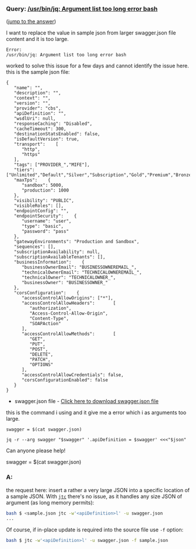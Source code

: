 ### Query: [/usr/bin/jq: Argument list too long error bash](https://stackoverflow.com/questions/59854249/usr-bin-jq-argument-list-too-long-error-bash)
([jump to the answer](https://github.com/ldn-softdev/stackoverflow-json/blob/master/lib/jq%20-%20Argument%20list%20too%20long%20error%20bash.md#a))

I want to replace the value in sample json from larger swagger.json file content and it is too large.

    Error:
    /usr/bin/jq: Argument list too long error bash 

worked to solve this issue for a few days and cannot identify the issue here.
this is the sample json file:



    
    {
       "name": "",
       "description": "",
       "context": "",
       "version": "",
       "provider": "cbs",
       "apiDefinition": "",
       "wsdlUri": null,
       "responseCaching": "Disabled",
       "cacheTimeout": 300,
       "destinationStatsEnabled": false,
       "isDefaultVersion": true,
       "transport":    [
          "http",
          "https"
       ],
       "tags": ["PROVIDER_","MIFE"],
       "tiers": ["Unlimited","Default","Silver","Subscription","Gold","Premium","Bronze"],
       "maxTps":    {
          "sandbox": 5000,
          "production": 1000
       },
       "visibility": "PUBLIC",
       "visibleRoles": [],
       "endpointConfig": "",
       "endpointSecurity":    {
          "username": "user",
          "type": "basic",
          "password": "pass"
       },
       "gatewayEnvironments": "Production and Sandbox",
       "sequences": [],
       "subscriptionAvailability": null,
       "subscriptionAvailableTenants": [],
       "businessInformation":    {
          "businessOwnerEmail": "BUSINESSOWNEREMAIL_",
          "technicalOwnerEmail": "TECHNICALOWNEREMAIL_",
          "technicalOwner": "TECHNICALOWNER_",
          "businessOwner": "BUSINESSOWNER_"
       },
       "corsConfiguration":    {
          "accessControlAllowOrigins": ["*"],
          "accessControlAllowHeaders":       [
             "authorization",
             "Access-Control-Allow-Origin",
             "Content-Type",
             "SOAPAction"
          ],
          "accessControlAllowMethods":       [
             "GET",
             "PUT",
             "POST",
             "DELETE",
             "PATCH",
             "OPTIONS"
          ],
          "accessControlAllowCredentials": false,
          "corsConfigurationEnabled": false
       }
    }


<!-- end snippet -->

 - swagger.json file - [Click here to download swagger.json file][1]

this is the command i using and it give me a error which i as arguments too large. 

    swagger = $(cat swagger.json)

    jq -r --arg swagger "$swagger" '.apiDefinition = $swagger' <<<"$json"

Can anyone please help!


  [1]: https://drive.google.com/file/d/18ol5s7zjtviK73z6-CzRLCROOo_y_ivg/view?usp=sharing

swagger = $(cat swagger.json)


### A:
the request here: insert a rather a very large JSON into a specific location of a sample JSON. With
[`jtc`](https://github.com/ldn-softdev/jtc) there's no issue, as it handles any size JSON of argument (as long memory permits):
```bash
bash $ <sample.json jtc -w'<apiDefinition>l' -u swagger.json 
...
```
Of course, if in-place update is required into the source file use `-f` option:
```bash
bash $ jtc -w'<apiDefinition>l' -u swagger.json -f sample.json 
```




